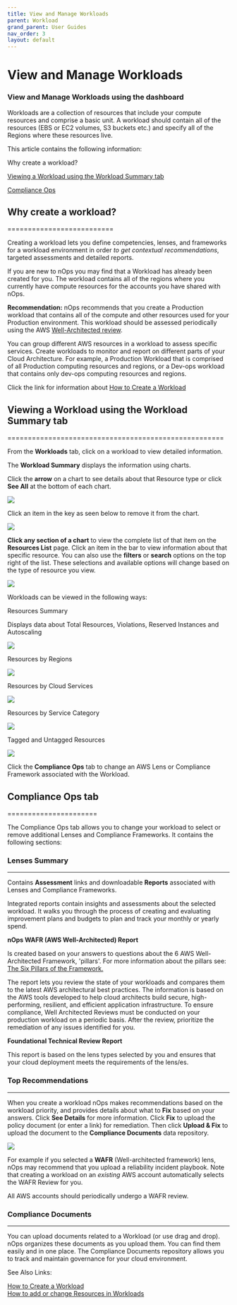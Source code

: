 ```yaml
---
title: View and Manage Workloads
parent: Workload
grand_parent: User Guides
nav_order: 3
layout: default
---
```


# View and Manage Workloads

### View and Manage Workloads using the dashboard ###

Workloads are a collection of resources that include your compute resources and comprise a basic unit. A workload should contain all of the resources (EBS or EC2 volumes, S3 buckets etc.) and specify all of the Regions where these resources live.

This article contains the following information:

Why create a workload?

[Viewing a Workload using the Workload Summary tab](#viewing-a-workload-using-the-workload-summary-tab)

[Compliance Ops](#compliance-ops-tab)

## **Why create a workload?** ##
==========================

Creating a workload lets you define competencies, lenses, and frameworks for a workload environment in order _to get contextual recommendations_, targeted assessments and detailed reports.

If you are new to nOps you may find that a Workload has already been created for you. The workload contains all of the regions where you currently have compute resources for the accounts you have shared with nOps.

**Recommendation:** nOps recommends that you create a Production workload that contains all of the compute and other resources used for your Production environment. This workload should be assessed periodically using the AWS [Well-Architected review](#h_6bfa611d28).

You can group different AWS resources in a workload to assess specific services. Create workloads to monitor and report on different parts of your Cloud Architecture. For example, a Production Workload that is comprised of all Production computing resources and regions, or a Dev-ops workload that contains only dev-ops computing resources and regions.

Click the link for information about [How to Create a Workload](#h_356d3c2255)

## **Viewing a Workload using the Workload Summary tab** ##
=====================================================

From the **Workloads** tab, click on a workload to view detailed information.

The **Workload Summary** displays the information using charts.

Click the **arrow** on a chart to see details about that Resource type or click **See All** at the bottom of each chart.

[![](https://downloads.intercomcdn.com/i/o/480254286/a5945ffbbc81b2b702cf1d6e/image.png)](https://downloads.intercomcdn.com/i/o/480254286/a5945ffbbc81b2b702cf1d6e/image.png)

Click an item in the key as seen below to remove it from the chart.

[![](https://downloads.intercomcdn.com/i/o/497008742/9aaff79bfa35a500d78bec06/image.png)](https://downloads.intercomcdn.com/i/o/497008742/9aaff79bfa35a500d78bec06/image.png)

**Click any section of a chart** to view the complete list of that item on the **Resources List** page. Click an item in the bar to view information about that specific resource. You can also use the **filters** or **search** options on the top right of the list. These selections and available options will change based on the type of resource you view.

[![](https://downloads.intercomcdn.com/i/o/497012426/2308dc2d78846b9759402340/image.png)](https://downloads.intercomcdn.com/i/o/497012426/2308dc2d78846b9759402340/image.png)

Workloads can be viewed in the following ways:

Resources Summary

Displays data about Total Resources, Violations, Reserved Instances and Autoscaling

[![](https://downloads.intercomcdn.com/i/o/497007805/6ba206ae778db5f1b8c888dd/image.png)](https://downloads.intercomcdn.com/i/o/497007805/6ba206ae778db5f1b8c888dd/image.png)

Resources by Regions

[![](https://downloads.intercomcdn.com/i/o/480252038/31215df64ce103fca52cca3e/image.png)](https://downloads.intercomcdn.com/i/o/480252038/31215df64ce103fca52cca3e/image.png)

Resources by Cloud Services

[![](https://downloads.intercomcdn.com/i/o/497586185/159a6b5ec1cd5b4d20c6e57a/image.png)](https://downloads.intercomcdn.com/i/o/497586185/159a6b5ec1cd5b4d20c6e57a/image.png)

Resources by Service Category

[![](https://downloads.intercomcdn.com/i/o/497585515/40e4b325fca1f1f4e17e6c8e/image.png)](https://downloads.intercomcdn.com/i/o/497585515/40e4b325fca1f1f4e17e6c8e/image.png)

Tagged and Untagged Resources

[![](https://downloads.intercomcdn.com/i/o/497588385/70301bee88aa8a0bb61515f1/image.png)](https://downloads.intercomcdn.com/i/o/497588385/70301bee88aa8a0bb61515f1/image.png)

Click the **Compliance Ops** tab to change an AWS Lens or Compliance Framework associated with the Workload.

## **Compliance Ops tab** ##
======================

The Compliance Ops tab allows you to change your workload to select or remove additional Lenses and Compliance Frameworks. It contains the following sections:

### Lenses Summary ###
--------------

Contains **Assessment** links and downloadable **Reports** associated with Lenses and Compliance Frameworks.

Integrated reports contain insights and assessments about the selected workload. It walks you through the process of creating and evaluating improvement plans and budgets to plan and track your monthly or yearly spend.

**nOps WAFR (AWS Well-Architected) Report**

Is created based on your answers to questions about the 6 AWS Well-Architected Framework, 'pillars'. For more information about the pillars see: [The Six Pillars of the Framework.](https://wa.aws.amazon.com/wat.pillars.wa-pillars.en.html)

The report lets you review the state of your workloads and compares them to the latest AWS architectural best practices. The information is based on the AWS tools developed to help cloud architects build secure, high-performing, resilient, and efficient application infrastructure. To ensure compliance, Well Architected Reviews must be conducted on your production workload on a periodic basis. After the review, prioritize the remediation of any issues identified for you.

**Foundational Technical Review Report**

This report is based on the lens types selected by you and ensures that your cloud deployment meets the requirements of the lens/es.

### Top Recommendations ###
-------------------

When you create a workload nOps makes recommendations based on the workload priority, and provides details about what to **Fix** based on your answers. Click **See Details** for more information. Click **Fix** to upload the policy document (or enter a link) for remediation. Then click **Upload & Fix** to upload the document to the **Compliance Documents** data repository.

[![](https://downloads.intercomcdn.com/i/o/497021789/f799b9f62ee6e3e1b977993a/image.png)](https://downloads.intercomcdn.com/i/o/497021789/f799b9f62ee6e3e1b977993a/image.png)

For example if you selected a **WAFR** (Well-architected framework) lens, nOps may recommend that you upload a reliability incident playbook. Note that creating a workload on an _existing_ AWS account automatically selects the WAFR Review for you.

All AWS accounts should periodically undergo a WAFR review.

### Compliance Documents ###
--------------------

You can upload documents related to a Workload (or use drag and drop). nOps organizes these documents as you upload them. You can find them easily and in one place. The Compliance Documents repository allows you to track and maintain governance for your cloud environment.

See Also Links:

[How to Create a Workload](./create-workloads)  
[How to add or change Resources in Workloads](./add-new-resources-to-workloads)